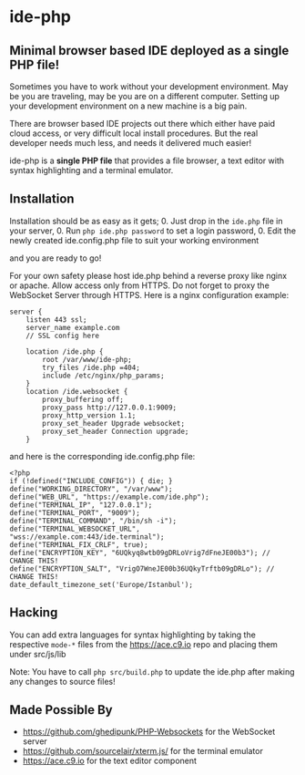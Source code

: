 # ide-php
## Minimal browser based IDE deployed as a single PHP file!

Sometimes you have to work without your development environment.
May be you are traveling, may be you are on a different computer.
Setting up your development environment on a new machine is a big pain.

There are browser based IDE projects out there which either have paid cloud access, or very difficult local install procedures. But the real developer needs much less, and needs it delivered much easier!

ide-php is a __single PHP file__ that provides a file browser, a text editor with syntax highlighting and a terminal emulator.

## Installation
Installation should be as easy as it gets;
 0. Just drop in the `ide.php` file in your server, 
 0. Run `php ide.php password` to set a login password,
 0. Edit the newly created ide.config.php file to suit your working environment

and you are ready to go!

For your own safety please host ide.php behind a reverse proxy like nginx or apache. Allow access only from HTTPS. Do not forget to proxy the WebSocket Server
through HTTPS. Here is a nginx configuration example:
```
server {
    listen 443 ssl;
    server_name example.com
    // SSL config here
    
   	location /ide.php {
   		root /var/www/ide-php;
   		try_files /ide.php =404;
   		include /etc/nginx/php_params;
   	}
   	location /ide.websocket {
   		proxy_buffering off;
   		proxy_pass http://127.0.0.1:9009;
   		proxy_http_version 1.1;
   		proxy_set_header Upgrade websocket;
   	    proxy_set_header Connection upgrade;
   	}
```
and here is the corresponding ide.config.php file:
```
<?php
if (!defined("INCLUDE_CONFIG")) { die; }
define("WORKING_DIRECTORY", "/var/www");
define("WEB_URL", "https://example.com/ide.php");
define("TERMINAL_IP", "127.0.0.1");
define("TERMINAL_PORT", "9009");
define("TERMINAL_COMMAND", "/bin/sh -i");
define("TERMINAL_WEBSOCKET_URL", "wss://example.com:443/ide.terminal");
define("TERMINAL_FIX_CRLF", true);
define("ENCRYPTION_KEY", "6UQkyq8wtb09gDRLoVrig7dFneJE00b3"); // CHANGE THIS!
define("ENCRYPTION_SALT", "VrigO7WneJE00b36UQkyTrftb09gDRLo"); // CHANGE THIS!
date_default_timezone_set('Europe/Istanbul');
```
## Hacking
You can add extra languages for syntax highlighting by taking the respective `mode-*` files from the https://ace.c9.io repo and placing them under src/js/lib

Note: You have to call `php src/build.php` to update the ide.php after making any changes to source files!

## Made Possible By
* https://github.com/ghedipunk/PHP-Websockets for the WebSocket server
* https://github.com/sourcelair/xterm.js/ for the terminal emulator
* https://ace.c9.io for the text editor component
